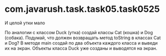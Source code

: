 # com.javarush.task.task05.task0525


И целой утки мало


По аналогии с классом Duck (утка) создай классы Cat (кошка) и Dog (собака).
Подумай, что должен возвращать метод toString в классах Cat и Dog?
В методе main создай по два объекта каждого класса и выведи их на экран.
Объекты класса Duck уже созданы и выводятся на экран.
